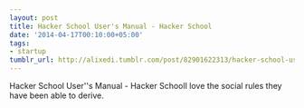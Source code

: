 ```yaml
---
layout: post
title: Hacker School User's Manual - Hacker School
date: '2014-04-17T00:10:00+05:00'
tags:
- startup
tumblr_url: http://alixedi.tumblr.com/post/82901622313/hacker-school-users-manual-hacker-school
---
```

Hacker School User''s Manual - Hacker SchoolI love the social rules they have been able to derive.
